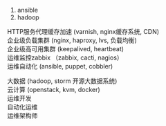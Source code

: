 1. ansible
2. hadoop
  
HTTP服务代理缓存加速 (varnish, nginx缓存系统, CDN)  
企业级负载集群 (nginx, haproxy, lvs, 负载均衡)  
企业级高可用集群 (keepalived, heartbeat)  
运维监控zabbix （zabbix, cacti, nagios）  
运维自动化 (ansible, puppet, cobbler)  
  
大数据 (hadoop, storm 开源大数据系统)  
云计算 (openstack, kvm, docker)  
运维开发  
自动化运维  
运维架构师  
